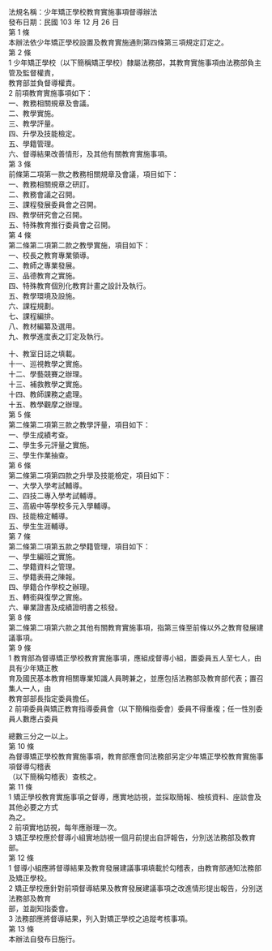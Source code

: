 法規名稱：少年矯正學校教育實施事項督導辦法  
發布日期：民國 103 年 12 月 26 日  
第 1 條  
本辦法依少年矯正學校設置及教育實施通則第四條第三項規定訂定之。  
第 2 條  
1 少年矯正學校（以下簡稱矯正學校）隸屬法務部，其教育實施事項由法務部負主管及監督權責，  
教育部並負督導權責。  
2 前項教育實施事項如下：  
一、教務相關規章及會議。  
二、教學實施。  
三、教學評量。  
四、升學及技能檢定。  
五、學籍管理。  
六、督導結果改善情形，及其他有關教育實施事項。  
第 3 條  
前條第二項第一款之教務相關規章及會議，項目如下：  
一、教務相關規章之研訂。  
二、教務會議之召開。  
三、課程發展委員會之召開。  
四、教學研究會之召開。  
五、特殊教育推行委員會之召開。  
第 4 條  
第二條第二項第二款之教學實施，項目如下：  
一、校長之教育專業領導。  
二、教師之專業發展。  
三、品德教育之實施。  
四、特殊教育個別化教育計畫之設計及執行。  
五、教學環境及設施。  
六、課程規劃。  
七、課程編排。  
八、教材編纂及選用。  
九、教學進度表之訂定及執行。  


十、教室日誌之填載。  
十一、巡視教學之實施。  
十二、學藝競賽之辦理。  
十三、補救教學之實施。  
十四、教師課務之處理。  
十五、教學觀摩之辦理。  
第 5 條  
第二條第二項第三款之教學評量，項目如下：  
一、學生成績考查。  
二、學生多元評量之實施。  
三、學生作業抽查。  
第 6 條  
第二條第二項第四款之升學及技能檢定，項目如下：  
一、大學入學考試輔導。  
二、四技二專入學考試輔導。  
三、高級中等學校多元入學輔導。  
四、技能檢定輔導。  
五、學生生涯輔導。  
第 7 條  
第二條第二項第五款之學籍管理，項目如下：  
一、學生編班之實施。  
二、學籍資料之管理。  
三、學籍表冊之陳報。  
四、學籍合作學校之辦理。  
五、轉銜與復學之實施。  
六、畢業證書及成績證明書之核發。  
第 8 條  
第二條第二項第六款之其他有關教育實施事項，指第三條至前條以外之教育發展建議事項。  
第 9 條  
1 教育部為督導矯正學校教育實施事項，應組成督導小組，置委員五人至七人，由具有少年矯正教  
育及國民基本教育相關專業知識人員聘兼之，並應包括法務部及教育部代表；置召集人一人，由  
教育部部長指定委員擔任。  
2 前項委員與矯正教育指導委員會（以下簡稱指委會）委員不得重複；任一性別委員人數應占委員  


總數三分之一以上。  
第 10 條  
為督導矯正學校教育實施事項，教育部應會同法務部另定少年矯正學校教育實施事項督導勾稽表  
（以下簡稱勾稽表）查核之。  
第 11 條  
1 矯正學校教育實施事項之督導，應實地訪視，並採取簡報、檢核資料、座談會及其他必要之方式  
為之。  
2 前項實地訪視，每年應辦理一次。  
3 矯正學校應於督導小組實地訪視一個月前提出自評報告，分別送法務部及教育部。  
第 12 條  
1 督導小組應將督導結果及教育發展建議事項填載於勾稽表，由教育部通知法務部及矯正學校。  
2 矯正學校應針對前項督導結果及教育發展建議事項之改進情形提出報告，分別送法務部及教育  
部，並副知指委會。  
3 法務部應將督導結果，列入對矯正學校之追蹤考核事項。  
第 13 條  
本辦法自發布日施行。  


